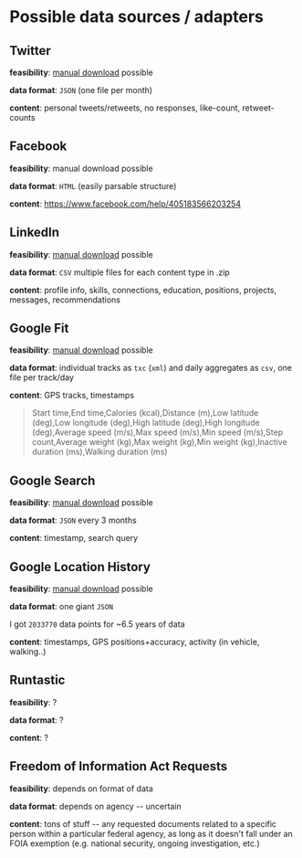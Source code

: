 # Possible data sources / adapters

## Twitter

**feasibility**: [manual download](https://twitter.com/settings/account) possible

**data format**: `JSON` (one file per month)

**content**: personal tweets/retweets, no responses, like-count, retweet-counts

## Facebook

**feasibility**: manual download possible

**data format**: `HTML` (easily parsable structure)

**content**: https://www.facebook.com/help/405183566203254

## LinkedIn

**feasibility**: [manual download](https://www.linkedin.com/psettings/member-data) possible

**data format**: `CSV` multiple files for each content type in .zip

**content**: profile info, skills, connections, education, positions, projects, messages, recommendations

## Google Fit

**feasibility**: [manual download](https://takeout.google.com/settings/takeout) possible

**data format**: individual tracks as `txc` (`xml`) and daily aggregates as `csv`, one file per track/day

**content**: GPS tracks, timestamps

> Start time,End time,Calories (kcal),Distance (m),Low latitude (deg),Low longitude (deg),High latitude (deg),High longitude (deg),Average speed (m/s),Max speed (m/s),Min speed (m/s),Step count,Average weight (kg),Max weight (kg),Min weight (kg),Inactive duration (ms),Walking duration (ms)

## Google Search

**feasibility**: [manual download](https://takeout.google.com/settings/takeout) possible

**data format**: `JSON` every 3 months

**content**: timestamp, search query

## Google Location History

**feasibility**: [manual download](https://takeout.google.com/settings/takeout) possible

**data format**: one giant `JSON`

I got `2033770` data points for ~6.5 years of data

**content**: timestamps, GPS positions+accuracy, activity (in vehicle, walking..)

## Runtastic

**feasibility**: ?

**data format**: ?

**content**: ?

## Freedom of Information Act Requests
**feasibility**: depends on format of data

**data format**: depends on agency -- uncertain

**content**: tons of stuff -- any requested documents related to a specific person within a particular federal agency, as long as it doesn't fall under an FOIA exemption (e.g. national security, ongoing investigation, etc.)
